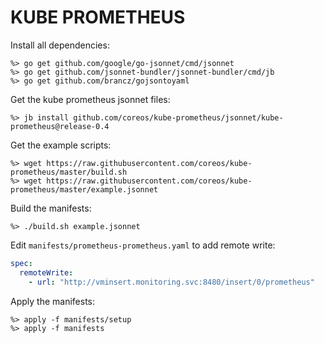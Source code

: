 # KUBE PROMETHEUS

Install all dependencies:
```
%> go get github.com/google/go-jsonnet/cmd/jsonnet
%> go get github.com/jsonnet-bundler/jsonnet-bundler/cmd/jb
%> go get github.com/brancz/gojsontoyaml
```
Get the kube prometheus jsonnet files:
```
%> jb install github.com/coreos/kube-prometheus/jsonnet/kube-prometheus@release-0.4
```
Get the example scripts:
```
%> wget https://raw.githubusercontent.com/coreos/kube-prometheus/master/build.sh
%> wget https://raw.githubusercontent.com/coreos/kube-prometheus/master/example.jsonnet
```
Build the manifests:
```
%> ./build.sh example.jsonnet
```
Edit `manifests/prometheus-prometheus.yaml` to add remote write:
```yaml
spec:
  remoteWrite:
    - url: "http://vminsert.monitoring.svc:8480/insert/0/prometheus"
```
Apply the manifests:
```
%> apply -f manifests/setup
%> apply -f manifests
```